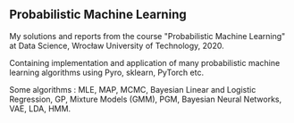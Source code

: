## Probabilistic Machine Learning
My solutions and reports from the course "Probabilistic Machine Learning" at Data Science, Wrocław University of Technology, 2020.

Containing implementation and application of many probabilistic machine learning algorithms using Pyro, sklearn, PyTorch etc.

Some algorithms : MLE, MAP, MCMC, Bayesian Linear and Logistic Regression, GP, Mixture Models (GMM), PGM, Bayesian Neural Networks, VAE, LDA, HMM. 